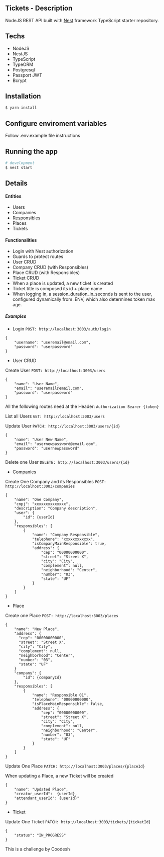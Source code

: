 

## Tickets - Description

NodeJS REST API built with [Nest](https://github.com/nestjs/nest) framework TypeScript starter repository.


## Techs
- NodeJS
- NestJS
- TypeScript
- TypeORM
- Postgresql
- Passport JWT
- Bcrypt


## Installation

```bash
$ yarn install
```


## Configure enviroment variables
Follow .env.example file instructions

## Running the app

```bash
# development
$ nest start
```


## Details

#### Entities

- Users
- Companies
- Responsibles
- Places
- Tickets


#### Functionalities

- Login with Nest authorization
- Guards to protect routes
- User CRUD
- Company CRUD (with Responsibles)
- Place CRUD (with Responsibles) 
- Ticket CRUD
- When a place is updated, a new ticket is created
- Ticket title is composed its id + place name
- When logging in, a session_duration_in_seconds is sent to the user, configured dynamically from .ENV, which also determines token max age.


##### Examples

- Login `POST: http://localhost:3003/auth/login`

```
{
	"username": "useremail@email.com",
	"password": "userpassword"
}
```


- User CRUD


Create User `POST: http://localhost:3003/users`

```
{
	"name": "User Name",
	"email": "useremail@email.com",
	"password": "userpassword"
}

```




All the following routes need at the Header: `Authorization Bearer {token}`


List all Users `GET: http://localhost:3003/users`


Update User  `PATCH: http://localhost:3003/users/{id}`

```
{
	"name": "User New Name",
	"email": "usernewpassword@email.com",
	"password": "usernewpassword"
}
```

Delete one User  `DELETE: http://localhost:3003/users/{id}`



- Companies


Create One Company and its Responsibles `POST: http://localhost:3003/companies`

```
{
	"name": "One Company",
	"cnpj": "xxxxxxxxxxxxxx",
	"description": "Company description",
	"user": {
		"id": {userId}
	},
	"responsibles": [
		{
			"name": "Company Responsible",
			"telephone": "xxxxxxxxxxxx",
			"isCompanyMainResponsible": true,
			"address": {
				"cep": "00000000000",
				"street": "Street X",
				"city": "City",
				"complement": null,
				"neighborhood": "Center",
				"number": "03",
				"state": "UF"
			}
		}
	]
}
```

- Place

Create one Place `POST: http://localhost:3003/places`

```
{
	"name": "New Place",
    "address": {
      "cep": "00000000000",
      "street": "Street X",
      "city": "City",
      "complement": null,
      "neighborhood": "Center",
      "number": "03",
      "state": "UF"
    }
	"company": {
		"id": {companyId}
	},
	"responsibles": [
		{
			"name": "Responsible 01",
			"telephone": "00000000000",
			"isPlaceMainResponsible": false,
			"address": {
				"cep": "00000000000",
				"street": "Street X",
				"city": "City",
				"complement": null,
				"neighborhood": "Center",
				"number": "03",
				"state": "UF"
			}
		}
	]
}
```


Update One Place `PATCH: http://localhost:3003/places/{placeId}`

When updating a Place, a new Ticket will be created

```
{
	"name": "Updated Place",
	"creator_userId":  {userId},
	"attendant_userId": {userId}"
}
```


- Ticket

Update One Ticket `PATCH: http://localhost:3003/tickets/{ticketId}`

```
{
	"status": "IN_PROGRESS"
}
```



This is a challenge by Coodesh
